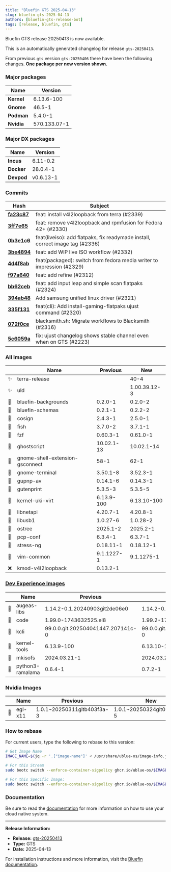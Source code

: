 ```yaml
---
title: "Bluefin GTS 2025-04-13"
slug: bluefin-gts-2025-04-13
authors: [bluefin-gts-release-bot]
tags: [release, bluefin, gts]
---
```


Bluefin GTS release 20250413 is now available.

<!--truncate-->

This is an automatically generated changelog for release `gts-20250413`.

From previous `gts` version `gts-20250406` there have been the following changes. **One package per new version shown.**

### Major packages

| Name       | Version      |
| ---------- | ------------ |
| **Kernel** | 6.13.6-100   |
| **Gnome**  | 46.5-1       |
| **Podman** | 5.4.0-1      |
| **Nvidia** | 570.133.07-1 |

### Major DX packages

| Name       | Version   |
| ---------- | --------- |
| **Incus**  | 6.11-0.2  |
| **Docker** | 28.0.4-1  |
| **Devpod** | v0.6.13-1 |

### Commits

| Hash                                                                                               | Subject                                                                       |
| -------------------------------------------------------------------------------------------------- | ----------------------------------------------------------------------------- |
| **[fa23c87](https://github.com/ublue-os/bluefin/commit/fa23c87eaef6677dfb44ac816a0c390923e908dc)** | feat: install v4l2loopback from terra (#2339)                                 |
| **[3ff7e65](https://github.com/ublue-os/bluefin/commit/3ff7e659d827648c0a7435f5ed7f711226e17929)** | feat: remove v4l2loopback and rpmfusion for Fedora 42+ (#2330)                |
| **[0b3e1c6](https://github.com/ublue-os/bluefin/commit/0b3e1c6cb0e79e4bd56912a66a2e3c856b1c0354)** | feat(liveiso): add flatpaks, fix readymade install, correct image tag (#2336) |
| **[3be4894](https://github.com/ublue-os/bluefin/commit/3be48948eed375409803fe585f55ef4a0c8ce1ee)** | feat: add WIP live ISO workflow (#2332)                                       |
| **[4d4f8ab](https://github.com/ublue-os/bluefin/commit/4d4f8abf93be402b50aa40cc9c97c44eefe8c5b3)** | feat(packaged): switch from fedora media writer to impression (#2329)         |
| **[f97a640](https://github.com/ublue-os/bluefin/commit/f97a640a94b47a9b46783a9a5bb23549a9161921)** | feat: add refine (#2312)                                                      |
| **[bb62ceb](https://github.com/ublue-os/bluefin/commit/bb62cebb0f07ac17bce67f665ea49b5d20f5aa31)** | feat: add input leap and simple scan flatpaks (#2324)                         |
| **[394ab48](https://github.com/ublue-os/bluefin/commit/394ab4872798ad3be8985848383fb224da31834d)** | Add samsung unified linux driver (#2321)                                      |
| **[335f131](https://github.com/ublue-os/bluefin/commit/335f131de4864c414fb53f2d796ed42080eaaaea)** | feat(cli): Add install-gaming-flatpaks ujust command (#2320)                  |
| **[072f0ce](https://github.com/ublue-os/bluefin/commit/072f0ce49002b402a17044200339ded23807221e)** | blacksmith.sh: Migrate workflows to Blacksmith (#2316)                        |
| **[5c6059a](https://github.com/ublue-os/bluefin/commit/5c6059a53f89862e7e450b64a052aa4affcb270a)** | fix: ujust changelog shows stable channel even when on GTS (#2223)            |

### All Images

|     | Name                            | Previous   | New          |
| --- | ------------------------------- | ---------- | ------------ |
| ✨  | terra-release                   |            | 40-4         |
| ✨  | uld                             |            | 1.00.39.12-3 |
| 🔄  | bluefin-backgrounds             | 0.2.0-1    | 0.2.0-2      |
| 🔄  | bluefin-schemas                 | 0.2.1-1    | 0.2.2-2      |
| 🔄  | cosign                          | 2.4.3-1    | 2.5.0-1      |
| 🔄  | fish                            | 3.7.0-2    | 3.7.1-1      |
| 🔄  | fzf                             | 0.60.3-1   | 0.61.0-1     |
| 🔄  | ghostscript                     | 10.02.1-13 | 10.02.1-14   |
| 🔄  | gnome-shell-extension-gsconnect | 58-1       | 62-1         |
| 🔄  | gnome-terminal                  | 3.50.1-8   | 3.52.3-1     |
| 🔄  | gupnp-av                        | 0.14.1-6   | 0.14.3-1     |
| 🔄  | gutenprint                      | 5.3.5-3    | 5.3.5-5      |
| 🔄  | kernel-uki-virt                 | 6.13.9-100 | 6.13.10-100  |
| 🔄  | libnetapi                       | 4.20.7-1   | 4.20.8-1     |
| 🔄  | libusb1                         | 1.0.27-6   | 1.0.28-2     |
| 🔄  | ostree                          | 2025.1-2   | 2025.2-1     |
| 🔄  | pcp-conf                        | 6.3.4-1    | 6.3.7-1      |
| 🔄  | stress-ng                       | 0.18.11-1  | 0.18.12-1    |
| 🔄  | vim-common                      | 9.1.1227-1 | 9.1.1275-1   |
| ❌  | kmod-v4l2loopback               | 0.13.2-1   |              |

### [Dev Experience Images](https://docs.projectbluefin.io/bluefin-dx)

|     | Name             | Previous                          | New                               |
| --- | ---------------- | --------------------------------- | --------------------------------- |
| 🔄  | augeas-libs      | 1.14.2-0.1.20240903git2de06e0     | 1.14.2-0.4.20250324git4dffa3d     |
| 🔄  | code             | 1.99.0-1743632525.el8             | 1.99.2-1744250112.el8             |
| 🔄  | kcli             | 99.0.0.git.202504041447.207141c-0 | 99.0.0.git.202504110956.affb930-0 |
| 🔄  | kernel-tools     | 6.13.9-100                        | 6.13.10-100                       |
| 🔄  | mkisofs          | 2024.03.21-1                      | 2024.03.21-2                      |
| 🔄  | python3-ramalama | 0.6.4-1                           | 0.7.2-1                           |

### Nvidia Images

|     | Name    | Previous                   | New                        |
| --- | ------- | -------------------------- | -------------------------- |
| 🔄  | egl-x11 | 1.0.1~20250311gitb403f3a-3 | 1.0.1~20250324git0558d54-5 |

### How to rebase

For current users, type the following to rebase to this version:

```bash
# Get Image Name
IMAGE_NAME=$(jq -r '.["image-name"]' < /usr/share/ublue-os/image-info.json)

# For this Stream
sudo bootc switch --enforce-container-sigpolicy ghcr.io/ublue-os/$IMAGE_NAME:gts

# For this Specific Image:
sudo bootc switch --enforce-container-sigpolicy ghcr.io/ublue-os/$IMAGE_NAME:gts-20250413
```

### Documentation

Be sure to read the [documentation](https://docs.projectbluefin.io/) for more information
on how to use your cloud native system.

---

**Release Information:**

- **Release:** [gts-20250413](https://github.com/ublue-os/bluefin/releases/tag/gts-20250413)
- **Type:** GTS
- **Date:** 2025-04-13

For installation instructions and more information, visit the [Bluefin documentation](https://docs.projectbluefin.io/).
